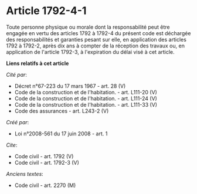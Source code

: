 # Article 1792-4-1

Toute personne physique ou morale dont la responsabilité peut être engagée en vertu des articles 1792 à 1792-4 du présent
code est déchargée des responsabilités et garanties pesant sur elle, en application des articles 1792 à 1792-2, après dix ans
à compter de la réception des travaux ou, en application de l'article 1792-3, à l'expiration du délai visé à cet article.

**Liens relatifs à cet article**

_Cité par_:

  - Décret n°67-223 du 17 mars 1967 - art. 28 (V)
  - Code de la construction et de l'habitation. - art. L111-20 (V)
  - Code de la construction et de l'habitation. - art. L111-24 (V)
  - Code de la construction et de l'habitation. - art. L111-33 (V)
  - Code des assurances - art. L243-2 (V)

_Créé par_:

  - Loi n°2008-561 du 17 juin 2008 - art. 1

_Cite_:

  - Code civil - art. 1792 (V)
  - Code civil - art. 1792-3 (V)

_Anciens textes_:

  - Code civil - art. 2270 (M)
